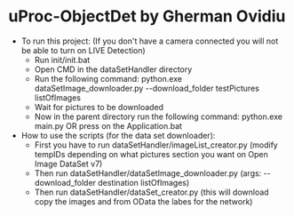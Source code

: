 # uProc-ObjectDet by Gherman Ovidiu
- To run this project: (If you don't have a camera connected you will not be able to turn on LIVE Detection)
  * Run init/init.bat
  * Open CMD in the dataSetHandler directory
  * Run the following command: python.exe dataSetImage_downloader.py --download_folder testPictures listOfImages
  * Wait for pictures to be downloaded
  * Now in the parent directory run the following command: python.exe main.py OR press on the Application.bat
- How to use the scripts (for the data set downloader):
  * First you have to run dataSetHandler/imageList_creator.py (modify tempIDs depending on what pictures section you want on Open Image DataSet v7)
  * Then run dataSetHandler/dataSetImage_downloader.py (args: --download_folder destination listOfImages)
  * Then run dataSetHandler/dataSet_creator.py (this will download copy the images and from OData the labes for the network) 
